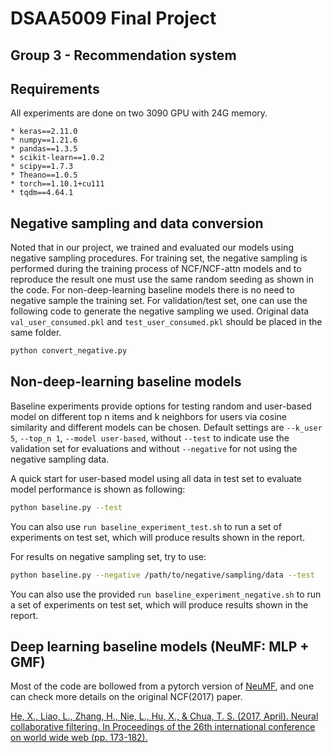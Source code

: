 # DSAA5009 Final Project
## Group 3 - Recommendation system

## Requirements
All experiments are done on two 3090 GPU with 24G memory.
```
* keras==2.11.0
* numpy==1.21.6
* pandas==1.3.5
* scikit-learn==1.0.2
* scipy==1.7.3
* Theano==1.0.5
* torch==1.10.1+cu111
* tqdm==4.64.1
```

## Negative sampling and data conversion
Noted that in our project, we trained and evaluated our models using negative sampling procedures. For training set, the negative sampling is performed during the training process of NCF/NCF-attn models and to reproduce the result one must use the same random seeding as shown in the code. For non-deep-learning baseline models there is no need to negative sample the training set. For validation/test set, one can use the following code to generate the negative sampling we used. Original data `val_user_consumed.pkl` and `test_user_consumed.pkl` should be placed in the same folder.
```bash
python convert_negative.py
```

## Non-deep-learning baseline models
Baseline experiments provide options for testing random and user-based model on different top n items and k neighbors for users via cosine similarity and different models can be chosen. Default settings are `--k_user 5`, `--top_n 1`, `--model user-based`, without `--test` to indicate use the validation set for evaluations and without `--negative` for not using the negative sampling data.

A quick start for user-based model using all data in test set to evaluate model performance is shown as following:
```bash
python baseline.py --test
```
You can also use `run baseline_experiment_test.sh` to run a set of experiments on test set, which will produce results shown in the report.

For results on negative sampling set, try to use:
```bash
python baseline.py --negative /path/to/negative/sampling/data --test
```
You can also use the provided `run baseline_experiment_negative.sh` to run a set of experiments on test set, which will produce results shown in the report.

## Deep learning baseline models (NeuMF: MLP + GMF)
Most of the code are bollowed from a pytorch version of [NeuMF](https://github.com/guoyang9/NCF), and one can check more details on the original NCF(2017) paper.

[He, X., Liao, L., Zhang, H., Nie, L., Hu, X., & Chua, T. S. (2017, April). Neural collaborative filtering. In Proceedings of the 26th international conference on world wide web (pp. 173-182).](https://arxiv.org/abs/1708.05031)
